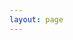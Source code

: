 ```yaml
---
layout: page
---
```

<script setup lang='ts'>
import {
  VPTeamPage,
  VPTeamPageTitle,
  VPTeamMembers,
  VPTeamPageSection
} from 'vitepress/theme'

interface TeamMember {
  avatar: string;
  name: string;
  github: string;
  description: string;
  link: string;
}

function getAvatarUrl(name: string) {
  return `https://github.com/${name}.png`;
}

const externalSvg = '<svg role="img" viewBox="0 0 24 24" xmlns="http://www.w3.org/2000/svg"><title>Personal site</title><path d="M14 5C13.4477 5 13 4.55228 13 4C13 3.44772 13.4477 3 14 3H20C20.5523 3 21 3.44772 21 4V10C21 10.5523 20.5523 11 20 11C19.4477 11 19 10.5523 19 10V6.41421L11.7071 13.7071C11.3166 14.0976 10.6834 14.0976 10.2929 13.7071C9.90237 13.3166 9.90237 12.6834 10.2929 12.2929L17.5858 5H14ZM5 7C4.44772 7 4 7.44772 4 8V19C4 19.5523 4.44772 20 5 20H16C16.5523 20 17 19.5523 17 19V14.4375C17 13.8852 17.4477 13.4375 18 13.4375C18.5523 13.4375 19 13.8852 19 14.4375V19C19 20.6569 17.6569 22 16 22H5C3.34315 22 2 20.6569 2 19V8C2 6.34315 3.34315 5 5 5H9.5625C10.1148 5 10.5625 5.44772 10.5625 6C10.5625 6.55228 10.1148 7 9.5625 7H5Z"/></svg>'

const teamMembers: TeamMember[] = [
  {
    name: "Oliver Butterley",
    github: "oliver-butterley",
    description: "Local organizer - contact for practical stuff",
    link: "https://www.mat.uniroma2.it/butterley/"
  },
  {
    name: "Kevin Buzzard",
    github: "kbuzzard",
    description: "Speaker",
    link: "http://wwwf.imperial.ac.uk/~buzzard/"
  },
  {
    name: "Floris van Doorn",
    github: "fpvandoorn",
    description: "Speaker and primary organizer",
    link: "https://github.com/fpvandoorn"
  },
  {
    name: "Rafael Greenblatt",
    github: "RafaelGreenblatt",
    description: "Local organizer",
    link: "https://www.mat.uniroma2.it/~greenblatt/"
  },
  {
    name: "Marco Lenci",
    github: "marcolenci",
    description: "Local organizer",
    link: "https://www.unibo.it/sitoweb/marco.lenci/"
  },
  {
    name: "Gihan Marasingha",
    github: "gihanmarasingha",
    description: "Speaker",
    link: ""
  },
  {
    name: "Yoh Tanimoto",
    github: "yoh-tanimoto",
    description: "Local organizer",
    link: "https://www.mat.uniroma2.it/~tanimoto/"
  },
].map((element) => {
  return {
    name: element.name,
    github: element.github,
    title: element.description,
    links: [
        { icon: 'github', link: 'https://github.com/' + element.github },
        { icon: {svg: externalSvg}, link: element.link }
        ],
    avatar: getAvatarUrl(element.github),
  };
});

</script>

<VPTeamPage>
  <VPTeamPageTitle>
    <template #title>Event Team (to be confirmed)</template>
  </VPTeamPageTitle>
  <VPTeamMembers size="small" :members="teamMembers" />
</VPTeamPage>